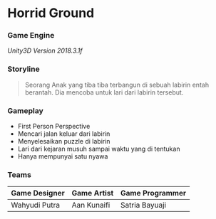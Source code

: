 # Horrid Ground

### Game Engine
*Unity3D Version 2018.3.1f*

### Storyline
> Seorang Anak yang tiba tiba terbangun di sebuah labirin entah berantah. Dia mencoba untuk lari dari labirin tersebut.

### Gameplay
* First Person Perspective
* Mencari jalan keluar dari labirin
* Menyelesaikan puzzle di labirin
* Lari dari kejaran musuh sampai waktu yang di tentukan
* Hanya mempunyai satu nyawa

### Teams
| Game Designer | Game Artist | Game Programmer |
| ----- | ----- | ----- |
| Wahyudi Putra | Aan Kunaifi | Satria Bayuaji |
